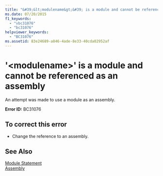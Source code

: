 ```yaml
---
title: "&#39;&lt;modulename&gt;&#39; is a module and cannot be referenced as an assembly"
ms.date: 07/20/2015
f1_keywords: 
  - "vbc31076"
  - "bc31076"
helpviewer_keywords: 
  - "BC31076"
ms.assetid: 83e24689-a846-4ade-8e33-40cda02952af
---
```

# &#39;&lt;modulename&gt;&#39; is a module and cannot be referenced as an assembly
An attempt was made to use a module as an assembly.  
  
 **Error ID:** BC31076  
  
## To correct this error  
  
- Change the reference to an assembly.  
  
## See Also  
 [Module Statement](../../visual-basic/language-reference/statements/module-statement.md)  
 [Assembly](../../visual-basic/language-reference/modifiers/assembly.md)
